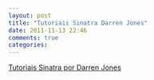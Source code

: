 ```yaml
---
layout: post
title: "Tutoriais Sinatra Darren Jones"
date: 2011-11-13 22:46
comments: true
categories: 
---
```


[Tutoriais Sinatra por Darren Jones][sinatra]


[sinatra]: http://rubysource.com/author/djones/
